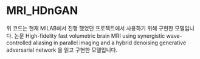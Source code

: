 # MRI_HDnGAN
위 코드는 현재 MILAB에서 진행 했었던 프로젝트에서 사용하기 위해 구현한 모델입니다.
논문 High-fidelity fast volumetric brain MRI using synergistic wave-controlled aliasing in parallel imaging and a hybrid denoising generative adversarial network 을 읽고 구현한 모델입니다.

